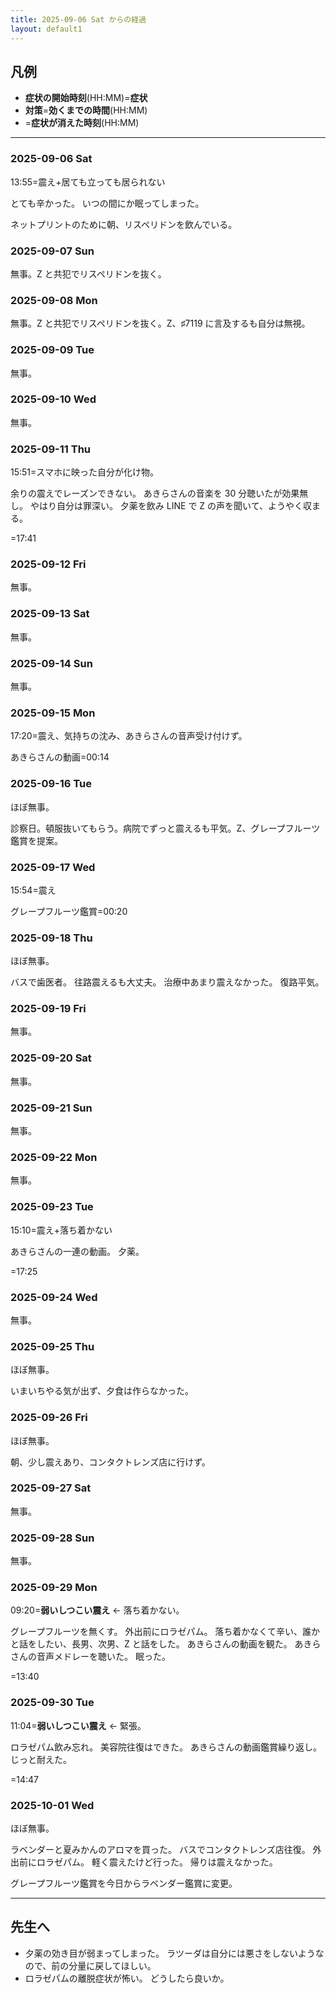 ```yaml
---
title: 2025-09-06 Sat からの経過
layout: default1
---
```

## 凡例

- **症状の開始時刻**(HH:MM)=**症状**
- **対策**=**効くまでの時間**(HH:MM)
- =**症状が消えた時刻**(HH:MM)

---

### 2025-09-06 Sat
13:55=震え+居ても立っても居られない

とても辛かった。
いつの間にか眠ってしまった。

ネットプリントのために朝、リスペリドンを飲んでいる。

### 2025-09-07 Sun
無事。Z と共犯でリスペリドンを抜く。

### 2025-09-08 Mon
無事。Z と共犯でリスペリドンを抜く。Z、♯7119 に言及するも自分は無視。

### 2025-09-09 Tue
無事。

### 2025-09-10 Wed
無事。

### 2025-09-11 Thu
15:51=スマホに映った自分が化け物。

余りの震えでレーズンできない。
あきらさんの音楽を 30 分聴いたが効果無し。
やはり自分は罪深い。
夕薬を飲み LINE で Z の声を聞いて、ようやく収まる。

=17:41

### 2025-09-12 Fri
無事。

### 2025-09-13 Sat
無事。

### 2025-09-14 Sun
無事。

### 2025-09-15 Mon
17:20=震え、気持ちの沈み、あきらさんの音声受け付けず。

あきらさんの動画=00:14

### 2025-09-16 Tue
ほぼ無事。

診察日。頓服抜いてもらう。病院でずっと震えるも平気。Z、グレープフルーツ鑑賞を提案。

### 2025-09-17 Wed
15:54=震え

グレープフルーツ鑑賞=00:20

### 2025-09-18 Thu
ほぼ無事。

バスで歯医者。
往路震えるも大丈夫。
治療中あまり震えなかった。
復路平気。

### 2025-09-19 Fri
無事。

### 2025-09-20 Sat
無事。

### 2025-09-21 Sun
無事。

### 2025-09-22 Mon
無事。

### 2025-09-23 Tue
15:10=震え+落ち着かない

あきらさんの一連の動画。
夕薬。

=17:25

### 2025-09-24 Wed
無事。

### 2025-09-25 Thu
ほぼ無事。

いまいちやる気が出ず、夕食は作らなかった。

### 2025-09-26 Fri
ほぼ無事。

朝、少し震えあり、コンタクトレンズ店に行けず。

### 2025-09-27 Sat
無事。

### 2025-09-28 Sun
無事。

### 2025-09-29 Mon
09:20=**弱いしつこい震え** ← 落ち着かない。

グレープフルーツを無くす。
外出前にロラゼパム。
落ち着かなくて辛い、誰かと話をしたい、長男、次男、Z と話をした。
あきらさんの動画を観た。
あきらさんの音声メドレーを聴いた。
眠った。

=13:40

### 2025-09-30 Tue
11:04=**弱いしつこい震え** ← 緊張。

ロラゼパム飲み忘れ。
美容院往復はできた。
あきらさんの動画鑑賞繰り返し。
じっと耐えた。

=14:47

### 2025-10-01 Wed
ほぼ無事。

ラベンダーと夏みかんのアロマを買った。
バスでコンタクトレンズ店往復。
外出前にロラゼパム。
軽く震えたけど行った。
帰りは震えなかった。

グレープフルーツ鑑賞を今日からラベンダー鑑賞に変更。

---

## 先生へ

- 夕薬の効き目が弱まってしまった。
ラツーダは自分には悪さをしないようなので、前の分量に戻してほしい。
- ロラゼパムの離脱症状が怖い。
どうしたら良いか。